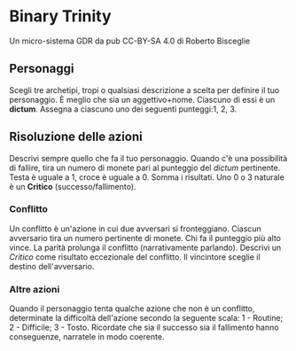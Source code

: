 # Binary Trinity
Un micro-sistema GDR da pub
CC-BY-SA 4.0 di Roberto Bisceglie

## Personaggi
Scegli tre archetipi, tropi o qualsiasi descrizione a scelta per definire il tuo personaggio. È meglio che sia un aggettivo+nome. Ciascuno di essi è un **dictum**.
Assegna a ciascuno uno dei seguenti punteggi:1, 2, 3.

## Risoluzione delle azioni
Descrivi sempre quello che fa il tuo personaggio. Quando c'è una possibilità di fallire, tira un numero di monete pari al punteggio del *dictum* pertinente.
Testa è uguale a 1, croce è uguale a 0. Somma i risultati.
Uno 0 o 3 naturale è un **Critico** (successo/fallimento).

### Conflitto
Un conflitto è un'azione in cui due avversari si fronteggiano.
Ciascun avversario tira un numero pertinente di monete. Chi fa il punteggio più alto vince. La parità prolunga il conflitto (narrativamente parlando).
Descrivi un *Critico* come risultato eccezionale del conflitto.
Il vincintore sceglie il destino dell'avversario.

### Altre azioni
Quando il personaggio tenta qualche azione che non è un conflitto, determinate la difficoltà dell'azione secondo la seguente scala: 1 - Routine; 2 - Difficile; 3 - Tosto.
Ricordate che sia il successo sia il fallimento hanno conseguenze, narratele in modo coerente.
